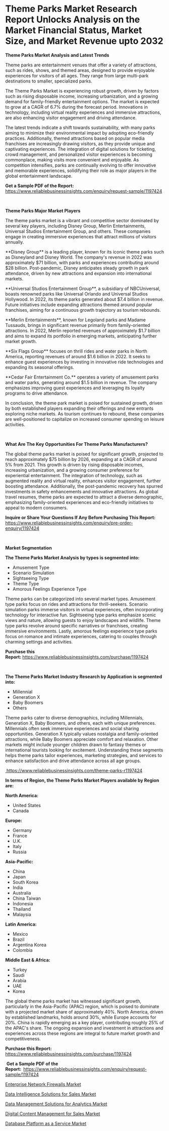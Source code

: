 <p><h1>Theme Parks Market Research Report Unlocks Analysis on the Market Financial Status, Market Size, and Market Revenue upto 2032</h1></p><p><strong>Theme Parks Market Analysis and Latest Trends</strong></p>
<p><p>Theme parks are entertainment venues that offer a variety of attractions, such as rides, shows, and themed areas, designed to provide enjoyable experiences for visitors of all ages. They range from large multi-park destinations to smaller, specialized parks.</p><p>The Theme Parks Market is experiencing robust growth, driven by factors such as rising disposable income, increasing urbanization, and a growing demand for family-friendly entertainment options. The market is expected to grow at a CAGR of 6.7% during the forecast period. Innovations in technology, including virtual reality experiences and immersive attractions, are also enhancing visitor engagement and driving attendance.</p><p>The latest trends indicate a shift towards sustainability, with many parks aiming to minimize their environmental impact by adopting eco-friendly practices. Additionally, themed attractions based on popular media franchises are increasingly drawing visitors, as they provide unique and captivating experiences. The integration of digital solutions for ticketing, crowd management, and personalized visitor experiences is becoming commonplace, making visits more convenient and enjoyable. As competition intensifies, parks are continually evolving to offer innovative and memorable experiences, solidifying their role as major players in the global entertainment landscape.</p></p>
<p><strong>Get a Sample PDF of the Report:&nbsp;</strong> <a href="https://www.reliablebusinessinsights.com/enquiry/request-sample/1197424?utm_campaign=96&utm_medium=2&utm_source=Github&utm_content=ia&utm_term=09032025&utm_id=theme-parks">https://www.reliablebusinessinsights.com/enquiry/request-sample/1197424</a></p>
<p>&nbsp;</p>
<p><strong>Theme Parks Major Market Players</strong></p>
<p><p>The theme parks market is a vibrant and competitive sector dominated by several key players, including Disney Group, Merlin Entertainments, Universal Studios Entertainment Group, and others. These companies engage in creating immersive experiences that attract millions of visitors annually.</p><p>**Disney Group** is a leading player, known for its iconic theme parks such as Disneyland and Disney World. The company's revenue in 2022 was approximately $71 billion, with parks and experiences contributing around $28 billion. Post-pandemic, Disney anticipates steady growth in park attendance, driven by new attractions and expansion into international markets.</p><p>**Universal Studios Entertainment Group**, a subsidiary of NBCUniversal, boasts renowned parks like Universal Orlando and Universal Studios Hollywood. In 2022, its theme parks generated about $7.4 billion in revenue. Future initiatives include expanding attractions themed around popular franchises, aiming for a continuous growth trajectory as tourism rebounds.</p><p>**Merlin Entertainments**, known for Legoland parks and Madame Tussauds, brings in significant revenue primarily from family-oriented attractions. In 2022, Merlin reported revenues of approximately $1.7 billion and aims to expand its portfolio in emerging markets, anticipating further market growth.</p><p>**Six Flags Group** focuses on thrill rides and water parks in North America, reporting revenues of around $1.6 billion in 2022. It seeks to enhance guest experiences by investing in innovative ride technologies and expanding its seasonal offerings.</p><p>**Cedar Fair Entertainment Co.** operates a variety of amusement parks and water parks, generating around $1.5 billion in revenue. The company emphasizes improving guest experiences and leveraging its loyalty programs to drive attendance.</p><p>In conclusion, the theme park market is poised for sustained growth, driven by both established players expanding their offerings and new entrants exploring niche markets. As tourism continues to rebound, these companies are well-positioned to capitalize on increased consumer spending on leisure activities.</p></p>
<p>&nbsp;</p>
<p><strong>What Are The Key Opportunities For Theme Parks Manufacturers?</strong></p>
<p><p>The global theme parks market is poised for significant growth, projected to reach approximately $75 billion by 2026, expanding at a CAGR of around 5% from 2021. This growth is driven by rising disposable incomes, increasing urbanization, and a growing consumer preference for experiential entertainment. The integration of technology, such as augmented reality and virtual reality, enhances visitor engagement, further boosting attendance. Additionally, the post-pandemic recovery has spurred investments in safety enhancements and innovative attractions. As global travel resumes, theme parks are expected to attract a diverse demographic, emphasizing family-oriented experiences and eco-friendly initiatives to appeal to modern consumers.</p></p>
<p><strong>Inquire or Share Your Questions If Any Before Purchasing This Report:</strong> <a href="https://www.reliablebusinessinsights.com/enquiry/pre-order-enquiry/1197424?utm_campaign=96&utm_medium=2&utm_source=Github&utm_content=ia&utm_term=09032025&utm_id=theme-parks">https://www.reliablebusinessinsights.com/enquiry/pre-order-enquiry/1197424</a></p>
<p>&nbsp;</p>
<p><strong>Market Segmentation</strong></p>
<p><strong>The Theme Parks Market Analysis by types is segmented into:</strong></p>
<p><ul><li>Amusement Type</li><li>Scenario Simulation</li><li>Sightseeing Type</li><li>Theme Type</li><li>Amorous Feelings Experience Type</li></ul></p>
<p><p>Theme parks can be categorized into several market types. Amusement type parks focus on rides and attractions for thrill-seekers. Scenario simulation parks immerse visitors in virtual experiences, often incorporating technology for interactive fun. Sightseeing type parks emphasize scenic views and nature, allowing guests to enjoy landscapes and wildlife. Theme type parks revolve around specific narratives or franchises, creating immersive environments. Lastly, amorous feelings experience type parks focus on romance and intimate experiences, catering to couples through charming settings and activities.</p></p>
<p><strong>Purchase this Report:&nbsp;</strong><a href="https://www.reliablebusinessinsights.com/purchase/1197424?utm_campaign=96&utm_medium=2&utm_source=Github&utm_content=ia&utm_term=09032025&utm_id=theme-parks">https://www.reliablebusinessinsights.com/purchase/1197424</a></p>
<p>&nbsp;</p>
<p><strong>The Theme Parks Market Industry Research by Application is segmented into:</strong></p>
<p><ul><li>Millennial</li><li>Generation X</li><li>Baby Boomers</li><li>Others</li></ul></p>
<p><p>Theme parks cater to diverse demographics, including Millennials, Generation X, Baby Boomers, and others, each with unique preferences. Millennials often seek immersive experiences and social sharing opportunities. Generation X typically values nostalgia and family-oriented attractions, while Baby Boomers appreciate comfort and relaxation. Other markets might include younger children drawn to fantasy themes or international tourists looking for excitement. Understanding these segments helps theme parks tailor experiences, marketing strategies, and services to enhance satisfaction and drive attendance across all age groups.</p></p>
<p><a href="https://www.reliablebusinessinsights.com/theme-parks-r1197424?utm_campaign=96&utm_medium=2&utm_source=Github&utm_content=ia&utm_term=09032025&utm_id=theme-parks">&nbsp;https://www.reliablebusinessinsights.com/theme-parks-r1197424</a></p>
<p><strong>In terms of Region, the Theme Parks Market Players available by Region are:</strong></p>
<p>
    <p> <strong> North America: </strong>
        <ul>
            <li>United States</li>
            <li>Canada</li>
        </ul>
        </p> 
    <p> <strong> Europe: </strong>
        <ul>
            <li>Germany</li>
            <li>France</li>
            <li>U.K.</li>
            <li>Italy</li>
            <li>Russia</li>
        </ul>
        </p> 
    <p> <strong> Asia-Pacific: </strong>
        <ul>
            <li>China</li>
            <li>Japan</li>
            <li>South Korea</li>
            <li>India</li>
            <li>Australia</li>
            <li>China Taiwan</li>
            <li>Indonesia</li>
            <li>Thailand</li>
            <li>Malaysia</li>
        </ul>
        </p> 
    <p> <strong> Latin America: </strong>
        <ul>
            <li>Mexico</li>
            <li>Brazil</li>
            <li>Argentina Korea</li>
            <li>Colombia</li>
        </ul>
        </p> 
    <p> <strong> Middle East & Africa: </strong>
        <ul>
            <li>Turkey</li>
            <li>Saudi</li>
            <li>Arabia</li>
            <li>UAE</li>
            <li>Korea</li>
        </ul>
    </p>
    </p>
<p><p>The global theme parks market has witnessed significant growth, particularly in the Asia-Pacific (APAC) region, which is poised to dominate with a projected market share of approximately 40%. North America, driven by established landmarks, holds around 30%, while Europe accounts for 20%. China is rapidly emerging as a key player, contributing roughly 25% of the APAC's share. The ongoing expansion and investment in attractions and experiences across these regions are integral to future market growth and competitiveness.</p></p>
<p><strong>Purchase this Report: </strong><a href="https://www.reliablebusinessinsights.com/purchase/1197424?utm_campaign=96&utm_medium=2&utm_source=Github&utm_content=ia&utm_term=09032025&utm_id=theme-parks">https://www.reliablebusinessinsights.com/purchase/1197424</a></p>
<p>&nbsp;<strong>Get a Sample PDF of the Report:&nbsp;&nbsp;</strong><a href="https://www.reliablebusinessinsights.com/enquiry/request-sample/1197424?utm_campaign=96&utm_medium=2&utm_source=Github&utm_content=ia&utm_term=09032025&utm_id=theme-parks">https://www.reliablebusinessinsights.com/enquiry/request-sample/1197424</a></p>
<p><strong></strong></p>
<p><p><a href="https://github.com/kecixayaab/Market-Research-Report-List-1/blob/main/enterprise-network-firewalls-market.md?utm_campaign=96&utm_medium=2&utm_source=Github&utm_content=ia&utm_term=09032025&utm_id=theme-parks">Enterprise Network Firewalls Market</a></p><p><a href="https://github.com/ummulmzu/Market-Research-Report-List-1/blob/main/data-intelligence-solutions-for-sales-market.md?utm_campaign=96&utm_medium=2&utm_source=Github&utm_content=ia&utm_term=09032025&utm_id=theme-parks">Data Intelligence Solutions for Sales Market</a></p><p><a href="https://github.com/gilerzelko7a/Market-Research-Report-List-1/blob/main/data-management-solutions-for-analytics-market.md?utm_campaign=96&utm_medium=2&utm_source=Github&utm_content=ia&utm_term=09032025&utm_id=theme-parks">Data Management Solutions for Analytics Market</a></p><p><a href="https://github.com/vandelmanize/Market-Research-Report-List-1/blob/main/digital-content-management-for-sales-market.md?utm_campaign=96&utm_medium=2&utm_source=Github&utm_content=ia&utm_term=09032025&utm_id=theme-parks">Digital Content Management for Sales Market</a></p><p><a href="https://github.com/sentoljinqiu/Market-Research-Report-List-1/blob/main/database-platform-as-a-service-market.md?utm_campaign=96&utm_medium=2&utm_source=Github&utm_content=ia&utm_term=09032025&utm_id=theme-parks">Database Platform as a Service Market</a></p></p>